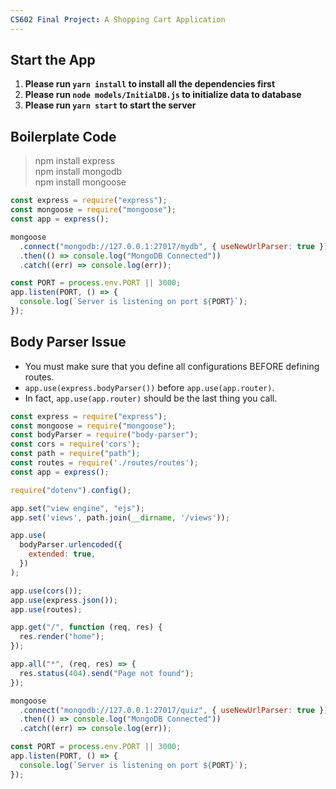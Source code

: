```yaml
---
CS602 Final Project: A Shopping Cart Application
---
```


## Start the App
1. **Please run `yarn install` to install all the dependencies first**
2. **Please run `node models/InitialDB.js` to initialize data to database**
3. **Please run `yarn start` to start the server**

## Boilerplate Code
> npm install express\
> npm install mongodb\
> npm install mongoose

```js
const express = require("express");
const mongoose = require("mongoose");
const app = express();

mongoose
  .connect("mongodb://127.0.0.1:27017/mydb", { useNewUrlParser: true })
  .then(() => console.log("MongoDB Connected"))
  .catch((err) => console.log(err));

const PORT = process.env.PORT || 3000;
app.listen(PORT, () => {
  console.log(`Server is listening on port ${PORT}`);
});
```

## Body Parser Issue
- You must make sure that you define all configurations BEFORE defining routes.
- `app.use(express.bodyParser())` before `app.use(app.router)`.
- In fact, `app.use(app.router)` should be the last thing you call.

```js
const express = require("express");
const mongoose = require("mongoose");
const bodyParser = require("body-parser");
const cors = require('cors');
const path = require("path");
const routes = require('./routes/routes');
const app = express();

require("dotenv").config();

app.set("view engine", "ejs");
app.set('views', path.join(__dirname, '/views')); 

app.use(
  bodyParser.urlencoded({
    extended: true,
  })
);

app.use(cors());
app.use(express.json());
app.use(routes);

app.get("/", function (req, res) {
  res.render("home");
});  

app.all("*", (req, res) => {
  res.status(404).send("Page not found");
});

mongoose
  .connect("mongodb://127.0.0.1:27017/quiz", { useNewUrlParser: true })
  .then(() => console.log("MongoDB Connected"))
  .catch((err) => console.log(err));

const PORT = process.env.PORT || 3000;
app.listen(PORT, () => {
  console.log(`Server is listening on port ${PORT}`);
});
```